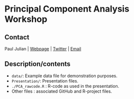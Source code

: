 # Principal Component Analysis Workshop

## Contact
Paul Julian | [Webpage](http://swampthingecology.org) | [Twitter](https://twitter.com/SwampThingPaul) | [Email](mailto:pauljulianphd@gmail.com)

 
## Description/contents
 - `data/`: Example data file for demonstration purposes.
 - `Presentation/`: Presentation files.
 - `./PCA_rawcode.R` : R-code as used in the presentation.
 - Other files : associated GitHub and R-project files.


